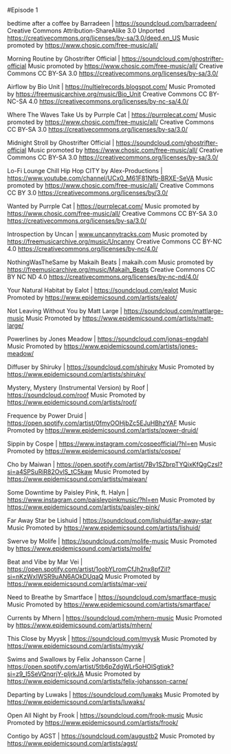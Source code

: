 #Episode 1

bedtime after a coffee by Barradeen | https://soundcloud.com/barradeen/
Creative Commons Attribution-ShareAlike 3.0 Unported
https://creativecommons.org/licenses/by-sa/3.0/deed.en_US
Music promoted by https://www.chosic.com/free-music/all/

Morning Routine by Ghostrifter Official | https://soundcloud.com/ghostrifter-official
Music promoted by https://www.chosic.com/free-music/all/
Creative Commons CC BY-SA 3.0
https://creativecommons.org/licenses/by-sa/3.0/

Airflow by Bio Unit | https://nultielrecords.blogspot.com/
Music Promoted by https://freemusicarchive.org/music/Bio_Unit
Creative Commons CC BY-NC-SA 4.0
https://creativecommons.org/licenses/by-nc-sa/4.0/
 
Where The Waves Take Us by Purrple Cat | https://purrplecat.com/
Music promoted by https://www.chosic.com/free-music/all/
Creative Commons CC BY-SA 3.0
https://creativecommons.org/licenses/by-sa/3.0/
 
Midnight Stroll by Ghostrifter Official | https://soundcloud.com/ghostrifter-official
Music promoted by https://www.chosic.com/free-music/all/
Creative Commons CC BY-SA 3.0
https://creativecommons.org/licenses/by-sa/3.0/
 
Lo-Fi Lounge Chill Hip Hop CITY by Alex-Productions | https://www.youtube.com/channel/UCx0_M61F81Nfb-BRXE-SeVA
Music promoted by https://www.chosic.com/free-music/all/
Creative Commons CC BY 3.0
https://creativecommons.org/licenses/by/3.0/
 
Wanted by Purrple Cat | https://purrplecat.com/
Music promoted by https://www.chosic.com/free-music/all/
Creative Commons CC BY-SA 3.0
https://creativecommons.org/licenses/by-sa/3.0/
 
Introspection by Uncan | www.uncannytracks.com
Music promoted by https://freemusicarchive.org/music/Uncanny
Creative Commons CC BY-NC 4.0
https://creativecommons.org/licenses/by-nc/4.0/

NothingWasTheSame by Makaih Beats | makaih.com
Music promoted by https://freemusicarchive.org/music/Makaih_Beats
Creative Commons CC BY NC ND 4.0
https://creativecommons.org/licenses/by-nc-nd/4.0/

Your Natural Habitat by Ealot  | https://soundcloud.com/ealot
Music Promoted by https://www.epidemicsound.com/artists/ealot/

Not Leaving Without You by Matt Large | https://soundcloud.com/mattlarge-music
Music Promoted by https://www.epidemicsound.com/artists/matt-large/

Powerlines by Jones Meadow | https://soundcloud.com/jonas-engdahl
Music Promoted by https://www.epidemicsound.com/artists/jones-meadow/

Diffuser by Shiruky | https://soundcloud.com/shiruky
Music Promoted by https://www.epidemicsound.com/artists/shiruky/

Mystery, Mystery (Instrumental Version) by Roof | https://soundcloud.com/roof
Music Promoted by https://www.epidemicsound.com/artists/roof/

Frequence by Power Druid | https://open.spotify.com/artist/0fmyOOHjbZc5EJuHBhzYAF
Music Promoted by https://www.epidemicsound.com/artists/power-druid/

Sippin by Cospe | https://www.instagram.com/cospeofficial/?hl=en
Music Promoted by https://www.epidemicsound.com/artists/cospe/

Cho by Maiwan | https://open.spotify.com/artist/7Bv1SZbrpTYQixKfQgCzsI?si=a4SPSuRiR82OvlS_tC5kaw
Music Promoted by https://www.epidemicsound.com/artists/maiwan/

Some Downtime by Paisley Pink, ft. Halyn | https://www.instagram.com/paisleypinkmusic/?hl=en
Music Promoted by https://www.epidemicsound.com/artists/paisley-pink/

Far Away Star be Lishuid | https://soundcloud.com/lishuid/far-away-star
Music Promoted by https://www.epidemicsound.com/artists/lishuid/

Swerve by Molife | https://soundcloud.com/molife-music
Music Promoted by https://www.epidemicsound.com/artists/molife/

Beat and Vibe by Mar Vei | https://open.spotify.com/artist/1oobYLromCfJh2nx8pfZiI?si=nKzWxIWSR9uAN6AOkDUqaQ
Music Promoted by https://www.epidemicsound.com/artists/mar-vei/

Need to Breathe by Smartface | https://soundcloud.com/smartface-music
Music Promoted by https://www.epidemicsound.com/artists/smartface/

Currents by Mhern | https://soundcloud.com/mhern-music
Music Promoted by https://www.epidemicsound.com/artists/mhern/

This Close by Myysk | https://soundcloud.com/myysk
Music Promoted by https://www.epidemicsound.com/artists/myysk/

Swims and Swallows by Felix Johansson Carne | https://open.spotify.com/artist/5tb6pZdgWLr5oHOlSgtiqk?si=z9_I5SeVQnqrjY-pIjrkJA
Music Promoted by https://www.epidemicsound.com/artists/felix-johansson-carne/

Departing by Luwaks | https://soundcloud.com/luwaks
Music Promoted by https://www.epidemicsound.com/artists/luwaks/

Open All Night by Frook | https://soundcloud.com/frook-music
Music Promoted by https://www.epidemicsound.com/artists/frook/

Contigo by AGST | https://soundcloud.com/augustb2
Music Promoted by https://www.epidemicsound.com/artists/agst/
